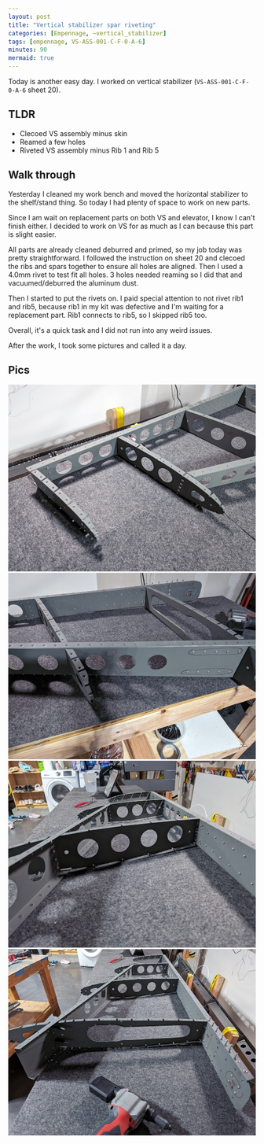 ```yaml
---
layout: post
title: "Vertical stabilizer spar riveting"
categories: [Empennage, ~vertical_stabilizer]
tags: [empennage, VS-ASS-001-C-F-0-A-6]
minutes: 90
mermaid: true
---
```


Today is another easy day. I worked on vertical stabilizer (`VS-ASS-001-C-F-0-A-6` sheet 20).

## TLDR

- Clecoed VS assembly minus skin
- Reamed a few holes
- Riveted VS assembly minus Rib 1 and Rib 5

## Walk through

Yesterday I cleaned my work bench and moved the horizontal stabilizer to the shelf/stand thing. So today I had plenty of space to work on new parts.

Since I am wait on replacement parts on both VS and elevator, I know I can't finish either. I decided to work on VS for as much as I can because this
part is slight easier.

All parts are already cleaned deburred and primed, so my job today was pretty straightforward. I followed the instruction on sheet 20 and clecoed the ribs and spars together to ensure all holes are aligned. Then I used a 4.0mm rivet to test fit all holes. 3 holes needed reaming so I did that and vacuumed/deburred the aluminum dust.

Then I started to put the rivets on. I paid special attention to not rivet rib1 and rib5, because rib1 in my kit was defective and I'm waiting for a replacement part. Rib1 connects to rib5, so I skipped rib5 too.

Overall, it's a quick task and I did not run into any weird issues.

After the work, I took some pictures and called it a day.

## Pics

![top](/assets/img/20240203/top.jpg)
![bottom](/assets/img/20240203/bottom.jpg)
![side](/assets/img/20240203/side.jpg)
![overall](/assets/img/20240203/overall.jpg)
